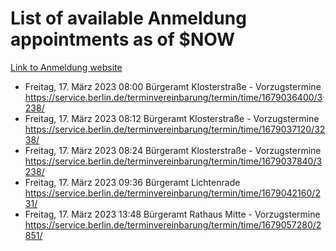 # List of available Anmeldung appointments as of $NOW
[Link to Anmeldung website](https://service.berlin.de/terminvereinbarung/termin/tag.php?termin=1&anliegen[]=120686&dienstleisterlist=122210,122217,327316,122219,327312,122227,327314,122231,327346,122243,327348,122254,122252,329742,122260,329745,122262,329748,122271,327278,122273,327274,122277,327276,330436,122280,327294,122282,327290,122284,327292,122291,327270,122285,327266,122286,327264,122296,327268,150230,329760,122297,327286,122294,327284,122312,329763,122314,329775,122304,327330,122311,327334,122309,327332,317869,122281,327352,122279,329772,122283,122276,327324,122274,327326,122267,329766,122246,327318,122251,327320,122257,327322,122208,327298,122226,327300&herkunft=http%3A%2F%2Fservice.berlin.de%2Fdienstleistung%2F120686%2F)
- Freitag, 17. März 2023 08:00 Bürgeramt Klosterstraße - Vorzugstermine https://service.berlin.de/terminvereinbarung/termin/time/1679036400/3238/
- Freitag, 17. März 2023 08:12 Bürgeramt Klosterstraße - Vorzugstermine https://service.berlin.de/terminvereinbarung/termin/time/1679037120/3238/
- Freitag, 17. März 2023 08:24 Bürgeramt Klosterstraße - Vorzugstermine https://service.berlin.de/terminvereinbarung/termin/time/1679037840/3238/
- Freitag, 17. März 2023 09:36 Bürgeramt Lichtenrade https://service.berlin.de/terminvereinbarung/termin/time/1679042160/231/
- Freitag, 17. März 2023 13:48 Bürgeramt Rathaus Mitte - Vorzugstermine https://service.berlin.de/terminvereinbarung/termin/time/1679057280/2851/
